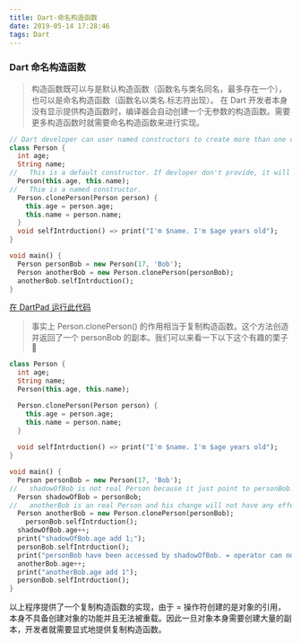 ```yaml
---
title: Dart-命名构造函数
date: 2019-05-14 17:28:46
tags: Dart
---
```


### Dart 命名构造函数

> 构造函数既可以与是默认构造函数（函数名与类名同名，最多存在一个），也可以是命名构造函数（函数名以类名.标志符出现）。
> 在 Dart 开发者本身没有显示提供构造函数时，编译器会自动创建一个无参数的构造函数。需要更多构造函数时就需要命名构造函数来进行实现。

<!--more-->

```dart
// Dart developer can user named constructors to create more than one constructors.
class Person {
  int age;
  String name;
//   This is a default constructor. If devloper don't provide, it will produce one with do nothing.
  Person(this.age, this.name);
//   Thie is a named constructor. 
  Person.clonePerson(Person person) {
    this.age = person.age;
    this.name = person.name;
  }
  void selfIntrduction() => print("I'm $name. I'm $age years old");
}

void main() {
  Person personBob = new Person(17, 'Bob');
  Person anotherBob = new Person.clonePerson(personBob);
  anotherBob.selfIntrduction();
}

```
[在 DartPad 运行此代码]()

> 事实上 Person.clonePerson() 的作用相当于复制构造函数。这个方法创造并返回了一个 personBob 的副本。我们可以来看一下以下这个有趣的栗子🌰

```dart
class Person {
  int age;
  String name;
  Person(this.age, this.name);

  Person.clonePerson(Person person) {
    this.age = person.age;
    this.name = person.name;
  }
  
  void selfIntrduction() => print("I'm $name. I'm $age years old");
}

void main() {
  Person personBob = new Person(17, 'Bob'); 
//   shadowOfBob is not real Person because it just point to personBob.
  Person shadowOfBob = personBob;
//   anotherBob is an real Person and his change will not have any effect on personBob.
  Person anotherBob = new Person.clonePerson(personBob);
	personBob.selfIntrduction();
  shadowOfBob.age++;
  print("shadowOfBob.age add 1;");
  personBob.selfIntrduction();
  print("personBob have been accessed by shadowOfBob. = operator can not create an object. ");
  anotherBob.age++;
  print("anotherBob.age add 1");
  personBob.selfIntrduction();
}

```
以上程序提供了一个复制构造函数的实现，由于 = 操作符创建的是对象的引用，本身不具备创建对象的功能并且无法被重载。因此一旦对象本身需要创建大量的副本，开发者就需要显式地提供复制构造函数。